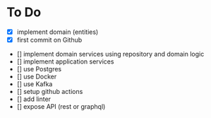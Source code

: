 # To Do

- [x] implement domain (entities)
- [x] first commit on Github
- [] implement domain services using repository and domain logic
- [] implement application services
- [] use Postgres
- [] use Docker
- [] use Kafka
- [] setup github actions 
- [] add linter
- [] expose API (rest or graphql)



